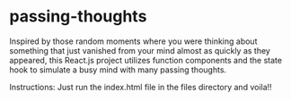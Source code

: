 # passing-thoughts
Inspired by those random moments where you were thinking about something that just vanished from your mind almost as quickly as they appeared, this React.js project utilizes function components and the state hook to simulate a busy mind with many passing thoughts. 

Instructions: Just run the index.html file in the files directory and voila!!
